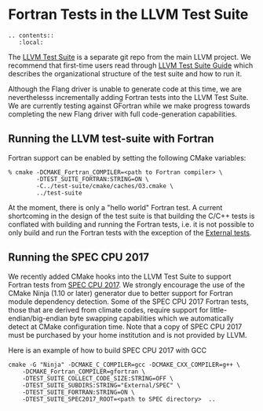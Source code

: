 # Fortran Tests in the LLVM Test Suite

```eval_rst
.. contents::
   :local:
```

The [LLVM Test Suite](https://github.com/llvm/llvm-test-suite) is a
separate git repo from the main LLVM project. We recommend that
first-time users read through [LLVM Test Suite
Guide](https://llvm.org/docs/TestSuiteGuide.html) which describes the
organizational structure of the test suite and how to run it.

Although the Flang driver is unable to generate code at this time, we
are neverthelesss incrementally adding Fortran tests into the LLVM
Test Suite. We are currently testing against GFortran while we make
progress towards completing the new Flang driver with full
code-generation capabilities.

## Running the LLVM test-suite with Fortran

Fortran support can be enabled by setting the following CMake variables:
```
% cmake -DCMAKE_Fortran_COMPILER=<path to Fortran compiler> \
        -DTEST_SUITE_FORTRAN:STRING=ON \
        -C../test-suite/cmake/caches/O3.cmake \
        ../test-suite
```

At the moment, there is only a "hello world" Fortran test. A current
shortcoming in the design of the test suite is that building the C/C++
tests is conflated with building and running the Fortran tests,
i.e. it is not possible to only build and run the Fortran tests with
the exception of the [External
tests](https://llvm.org/docs/TestSuiteGuide.html#external-suites).


## Running the SPEC CPU 2017

We recently added CMake hooks into the LLVM Test Suite to support
Fortran tests from [SPEC CPU 2017](https://www.spec.org/cpu2017/). We
strongly encourage the use of the CMake Ninja (1.10 or later) generator
due to better support for Fortran module dependency detection. Some of
the SPEC CPU 2017 Fortran tests, those that are derived from climate
codes, require support for little-endian/big-endian byte swapping
capabilities which we automatically detect at CMake configuration
time.  Note that a copy of SPEC CPU 2017 must be purchased by your
home institution and is not provided by LLVM.


Here is an example of how to build SPEC CPU 2017 with GCC

```
cmake -G "Ninja" -DCMAKE_C_COMPILER=gcc -DCMAKE_CXX_COMPILER=g++ \
    -DCMAKE_Fortran_COMPILER=gfortran \
    -DTEST_SUITE_COLLECT_CODE_SIZE:STRING=OFF \
    -DTEST_SUITE_SUBDIRS:STRING="External/SPEC" \
    -DTEST_SUITE_FORTRAN:STRING=ON \
    -DTEST_SUITE_SPEC2017_ROOT=<path to SPEC directory>  ..
```
